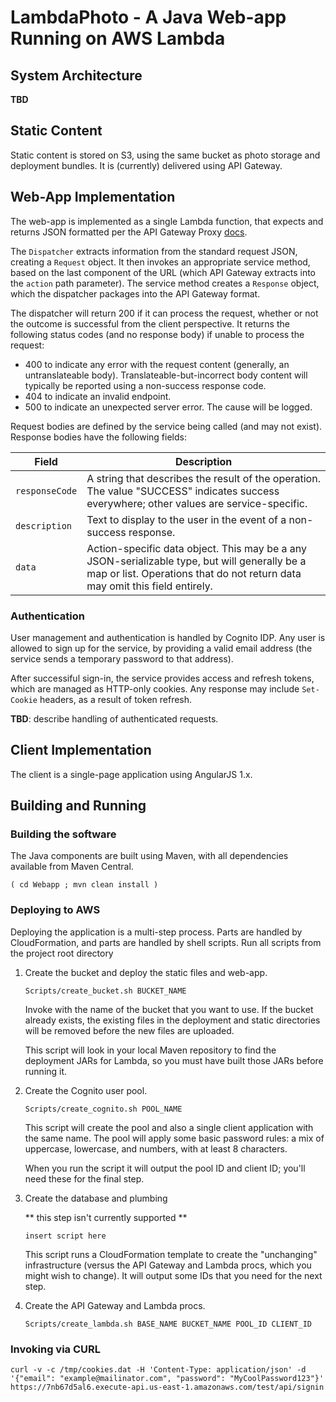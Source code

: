 # LambdaPhoto - A Java Web-app Running on AWS Lambda

## System Architecture

**TBD**


## Static Content

Static content is stored on S3, using the same bucket as photo storage and deployment bundles. It is (currently)
delivered using API Gateway.


## Web-App Implementation

The web-app is implemented as a single Lambda function, that expects and returns JSON formatted per the API Gateway
Proxy [docs](http://docs.aws.amazon.com/apigateway/latest/developerguide/api-gateway-set-up-simple-proxy.html).

The `Dispatcher` extracts information from the standard request JSON, creating a `Request` object. It then invokes
an appropriate service method, based on the last component of the URL (which API Gateway extracts into the `action`
path parameter). The service method creates a `Response` object, which the dispatcher packages into the API Gateway
format.

The dispatcher will return 200 if it can process the request, whether or not the outcome is successful from the
client perspective. It returns the following status codes (and no response body) if unable to process the request:

* 400 to indicate any error with the request content (generally, an untranslateable body).
  Translateable-but-incorrect body content will typically be reported using a non-success
  response code.
* 404 to indicate an invalid endpoint.
* 500 to indicate an unexpected server error. The cause will be logged.

Request bodies are defined by the service being called (and may not exist). Response bodies have the following fields:

| Field                 | Description |
|-----------------------|-------------|
| `responseCode`        | A string that describes the result of the operation. The value "SUCCESS" indicates success everywhere; other values are service-specific. |
| `description`         | Text to display to the user in the event of a non-success response. |
| `data`                | Action-specific data object. This may be a any JSON-serializable type, but will generally be a map or list. Operations that do not return data may omit this field entirely. |


### Authentication

User management and authentication is handled by Cognito IDP. Any user is allowed to sign up for the service, by
providing a valid email address (the service sends a temporary password to that address).

After successiful sign-in, the service provides access and refresh tokens, which are managed as HTTP-only cookies.
Any response may include `Set-Cookie` headers, as a result of token refresh.

**TBD**: describe handling of authenticated requests.


## Client Implementation

The client is a single-page application using AngularJS 1.x.


## Building and Running

### Building the software

The Java components are built using Maven, with all dependencies available from Maven Central.

    ( cd Webapp ; mvn clean install )

### Deploying to AWS

Deploying the application is a multi-step process. Parts are handled by CloudFormation, and parts are handled by shell scripts.
Run all scripts from the project root directory

1. Create the bucket and deploy the static files and web-app.
    ```
    Scripts/create_bucket.sh BUCKET_NAME
    ```

    Invoke with the name of the bucket that you want to use. If the bucket already exists, the existing
    files in the deployment and static directories will be removed before the new files are uploaded.

    This script will look in your local Maven repository to find the deployment JARs for Lambda, so you
    must have built those JARs before running it.

2. Create the Cognito user pool.

    ```
    Scripts/create_cognito.sh POOL_NAME
    ```

    This script will create the pool and also a single client application with the same name. The pool will apply
    some basic password rules: a mix of uppercase, lowercase, and numbers, with at least 8 characters.

    When you run the script it will output the pool ID and client ID; you'll need these for the final step.

3. Create the database and plumbing

    ** this step isn't currently supported **

    ```
    insert script here
    ```

    This script runs a CloudFormation template to create the "unchanging" infrastructure (versus the API Gateway
    and Lambda procs, which you might wish to change). It will output some IDs that you need for the next step.

4. Create the API Gateway and Lambda procs.

    ```
    Scripts/create_lambda.sh BASE_NAME BUCKET_NAME POOL_ID CLIENT_ID
    ```


### Invoking via CURL

    curl -v -c /tmp/cookies.dat -H 'Content-Type: application/json' -d '{"email": "example@mailinator.com", "password": "MyCoolPassword123"}' https://7nb67d5al6.execute-api.us-east-1.amazonaws.com/test/api/signin
